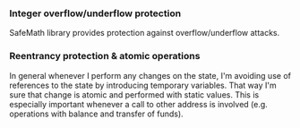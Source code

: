### Integer overflow/underflow protection
SafeMath library provides protection against overflow/underflow attacks.

### Reentrancy protection & atomic operations
In general whenever I perform any changes on the state, I'm avoiding use of references to the state by introducing temporary variables. That way I'm sure that change is atomic and performed with static values. This is especially important whenever a call to other address is involved (e.g. operations with balance and transfer of funds).